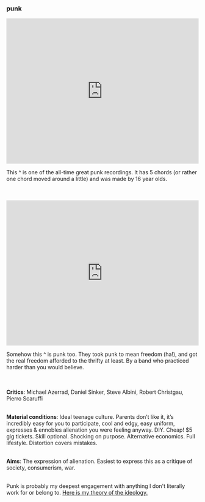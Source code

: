 <div class="accordion">
	<h3>punk</h3>
	<div>

<iframe src="https://open.spotify.com/embed/track/5p8JXgXACpUlHl94alGAjc?utm_source=generator" width="100%" height="380" frameBorder="0" allowfullscreen="" allow="autoplay; clipboard-write; encrypted-media; fullscreen; picture-in-picture"></iframe>

This ^ is one of the all-time great punk recordings. It has 5 chords (or rather one chord moved around a little) and was made by 16 year olds.<br><br><br>

<iframe src="https://open.spotify.com/embed/track/45fq6kIQtooot7WVRsXAum?utm_source=generator" width="100%" height="380" frameBorder="0" allowfullscreen="" allow="autoplay; clipboard-write; encrypted-media; fullscreen; picture-in-picture"></iframe>

Somehow this ^ is punk too. They took punk to mean freedom (ha!), and got the real freedom afforded to the thrifty at least. By a band who practiced harder than you would believe.
<br><br><br>

<b>Critics</b>: Michael Azerrad, Daniel Sinker, Steve Albini, Robert Christgau, Pierro Scaruffi<br><br>

<b>Material conditions</b>: Ideal teenage culture. Parents don’t like it, it’s incredibly easy for you to participate, cool and edgy, easy uniform, expresses & ennobles alienation you were feeling anyway. DIY. Cheap! $5 gig tickets. Skill optional. Shocking on purpose. Alternative economics. Full lifestyle. Distortion covers mistakes.<br><br>

<b>Aims</b>: The expression of alienation. Easiest to express this as a critique of society, consumerism, war. <br><br>

Punk is probably my deepest engagement with anything I don't literally work for or belong to. <a href="/punk">Here is my theory of the ideology.</a>
	</div>
</div>